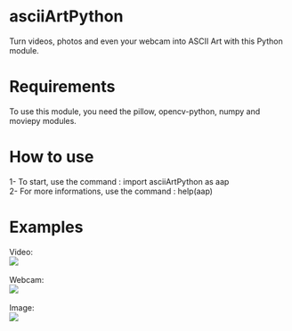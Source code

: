# asciiArtPython
Turn videos, photos and even your webcam into ASCII Art with this Python module.

# Requirements
To use this module, you need the pillow, opencv-python, numpy and moviepy modules.

# How to use
1- To start, use the command : import asciiArtPython as aap
<br>
2- For more informations, use the command : help(aap)

# Examples
Video:
<br>
<img src="https://github.com/user-attachments/assets/f8cb51d9-eb44-47c0-a8cb-123a6979c59a">
<br>
<br>
Webcam:
<br>
<img src="https://github.com/user-attachments/assets/d0166a1d-3a82-4945-ab69-92173ff248ba">
<br>
<br>
Image:
<br>
<img src="https://github.com/user-attachments/assets/9b71ac12-332c-45ed-964e-43b1eadbfcee">
